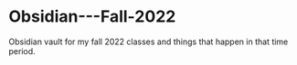 # Obsidian---Fall-2022
Obsidian vault for my fall 2022 classes and things that happen in that time period.
